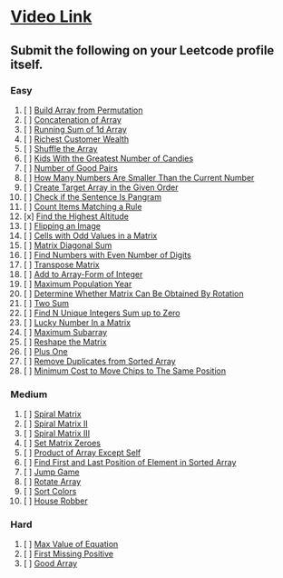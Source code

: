 # [Video Link](https://youtu.be/n60Dn0UsbEk)

## Submit the following on your Leetcode profile itself.

### Easy
1.  [ ] [Build Array from Permutation](https://leetcode.com/problems/build-array-from-permutation/)
2.  [ ] [Concatenation of Array](https://leetcode.com/problems/concatenation-of-array/)
3.  [ ] [Running Sum of 1d Array](https://leetcode.com/problems/running-sum-of-1d-array/)
4.  [ ] [Richest Customer Wealth](https://leetcode.com/problems/richest-customer-wealth/)
5.  [ ] [Shuffle the Array](https://leetcode.com/problems/shuffle-the-array/)
6.  [ ] [Kids With the Greatest Number of Candies](https://leetcode.com/problems/kids-with-the-greatest-number-of-candies/)
7.  [ ] [Number of Good Pairs](https://leetcode.com/problems/number-of-good-pairs/)
8.  [ ] [How Many Numbers Are Smaller Than the Current Number](https://leetcode.com/problems/how-many-numbers-are-smaller-than-the-current-number/)
9.  [ ] [Create Target Array in the Given Order](https://leetcode.com/problems/create-target-array-in-the-given-order/)
10. [ ] [Check if the Sentence Is Pangram](https://leetcode.com/problems/check-if-the-sentence-is-pangram/)
11. [ ] [Count Items Matching a Rule](https://leetcode.com/problems/count-items-matching-a-rule/)
12. [x] [Find the Highest Altitude](https://leetcode.com/problems/find-the-highest-altitude/)
13. [ ] [Flipping an Image](https://leetcode.com/problems/flipping-an-image/)
14. [ ] [Cells with Odd Values in a Matrix](https://leetcode.com/problems/cells-with-odd-values-in-a-matrix/)
15. [ ] [Matrix Diagonal Sum](https://leetcode.com/problems/matrix-diagonal-sum/)
16. [ ] [Find Numbers with Even Number of Digits](https://leetcode.com/problems/find-numbers-with-even-number-of-digits/)
17. [ ] [Transpose Matrix](https://leetcode.com/problems/transpose-matrix/)
18. [ ] [Add to Array-Form of Integer](https://leetcode.com/problems/add-to-array-form-of-integer/)
19. [ ] [Maximum Population Year](https://leetcode.com/problems/maximum-population-year/)
20. [ ] [Determine Whether Matrix Can Be Obtained By Rotation](https://leetcode.com/problems/determine-whether-matrix-can-be-obtained-by-rotation/)
21. [ ] [Two Sum](https://leetcode.com/problems/two-sum/)
22. [ ] [Find N Unique Integers Sum up to Zero](https://leetcode.com/problems/find-n-unique-integers-sum-up-to-zero/)
23. [ ] [Lucky Number In a Matrix](https://leetcode.com/problems/lucky-numbers-in-a-matrix/)
24. [ ] [Maximum Subarray](https://leetcode.com/problems/maximum-subarray/)
25. [ ] [Reshape the Matrix](https://leetcode.com/problems/reshape-the-matrix/)
26. [ ] [Plus One](https://leetcode.com/problems/plus-one/)
27. [ ] [Remove Duplicates from Sorted Array](https://leetcode.com/problems/remove-duplicates-from-sorted-array/)
28. [ ] [Minimum Cost to Move Chips to The Same Position](https://leetcode.com/problems/minimum-cost-to-move-chips-to-the-same-position/)

### Medium
1.  [ ] [Spiral Matrix](https://leetcode.com/problems/spiral-matrix/)
2.  [ ] [Spiral Matrix II](https://leetcode.com/problems/spiral-matrix-ii/)
3.  [ ] [Spiral Matrix III](https://leetcode.com/problems/spiral-matrix-iii/)
4.  [ ] [Set Matrix Zeroes](https://leetcode.com/problems/set-matrix-zeroes/)
5.  [ ] [Product of Array Except Self](https://leetcode.com/problems/product-of-array-except-self/)
6.  [ ] [Find First and Last Position of Element in Sorted Array](https://leetcode.com/problems/find-first-and-last-position-of-element-in-sorted-array/)
7.  [ ] [Jump Game](https://leetcode.com/problems/jump-game/)
8.  [ ] [Rotate Array](https://leetcode.com/problems/rotate-array/)
9.  [ ] [Sort Colors](https://leetcode.com/problems/sort-colors/)
10. [ ] [House Robber](https://leetcode.com/problems/house-robber/)

### Hard
1. [ ] [Max Value of Equation](https://leetcode.com/problems/max-value-of-equation/)
2. [ ] [First Missing Positive](https://leetcode.com/problems/first-missing-positive/)
3. [ ] [Good Array](https://leetcode.com/problems/check-if-it-is-a-good-array/)
